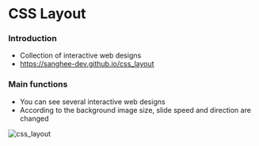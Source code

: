 # CSS Layout

### Introduction

- Collection of interactive web designs
- https://sanghee-dev.github.io/css_layout

### Main functions

- You can see several interactive web designs
- According to the background image size, slide speed and direction are changed

![css_layout](https://user-images.githubusercontent.com/61302874/102008648-82cef000-3d75-11eb-8826-7087d96ffa85.jpg)
